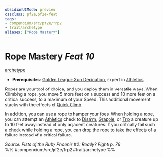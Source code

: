 ```yaml
---
obsidianUIMode: preview
cssclass: pf2e,pf2e-feat
tags:
- compendium/src/pf2e/frp2
- trait/archetype
aliases: ["Rope Mastery"]
---
```

# Rope Mastery  *Feat 10*  
[archetype](../../Rules/traits/archetype.md)  

- **Prerequisites**: [Golden League Xun Dedication](golden-league-xun-dedication-frp2.md), expert in [Athletics](../skills.md#Athletics)

Ropes are your tool of choice, and you deploy them in versatile ways. When Climbing a rope, you move 5 more feet on a success and 10 more feet on a critical success, to a maximum of your Speed. This additional movement stacks with the effects of [Quick Climb](quick-climb.md).

In addition, you can use a rope to hamper your foes. When holding a rope, you can attempt an [Athletics](../skills.md#Athletics) check to [Disarm](../../Rules/actions/disarm.md), [Grapple](../../Rules/actions/grapple.md), or [Trip](../../Rules/actions/trip.md) a creature up to 10 feet away instead of only adjacent creatures. If you critically fail such a check while holding a rope, you can drop the rope to take the effects of a failure instead of a critical failure.

*Source: Fists of the Ruby Phoenix #2: Ready? Fight! p. 76*  
%% #compendium/src/pf2e/frp2 #trait/archetype %%